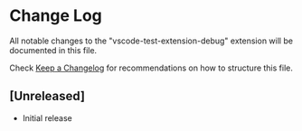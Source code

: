 # Change Log

All notable changes to the "vscode-test-extension-debug" extension will be documented in this file.

Check [Keep a Changelog](http://keepachangelog.com/) for recommendations on how to structure this file.

## [Unreleased]

- Initial release